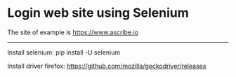 # Login web site using Selenium
The site of example is https://www.ascribe.io

----------------------

Install selenium: pip install -U selenium

Install driver firefox: https://github.com/mozilla/geckodriver/releases
